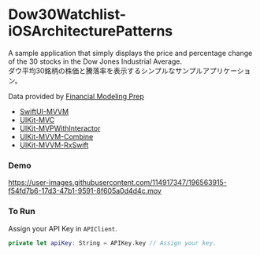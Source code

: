 # Dow30Watchlist-iOSArchitecturePatterns

A sample application that simply displays the price and percentage change of the 30 stocks in the Dow Jones Industrial Average.  
ダウ平均30銘柄の株価と騰落率を表示するシンプルなサンプルアプリケーション。

Data provided by [Financial Modeling Prep](https://site.financialmodelingprep.com/developer/docs/)

- [SwiftUI-MVVM](https://github.com/oshio07/Dow30Watchlist-iOSArchitecturePatterns/tree/main/SwiftUI-MVVM%20)
- [UIKit-MVC](https://github.com/oshio07/Dow30Watchlist-iOSArchitecturePatterns/tree/main/UIKit-MVC%20)
- [UIKit-MVPWithInteractor](https://github.com/oshio07/Dow30Watchlist-iOSArchitecturePatterns/tree/main/UIKit-MVPWithInteractor)
- [UIKit-MVVM-Combine](https://github.com/oshio07/Dow30Watchlist-iOSArchitecturePatterns/tree/main/UIKit-MVVM-Combine%20)
- [UIKit-MVVM-RxSwift](https://github.com/oshio07/Dow30Watchlist-iOSArchitecturePatterns/tree/main/UIKit-MVVM-RxSwift%20)

### Demo

https://user-images.githubusercontent.com/114917347/196563915-f54fd7b6-17d3-47b1-9591-8f605a0d4d4c.mov

### To Run
Assign your API Key in `APIClient`.

```swift
private let apiKey: String = APIKey.key // Assign your key.
```
